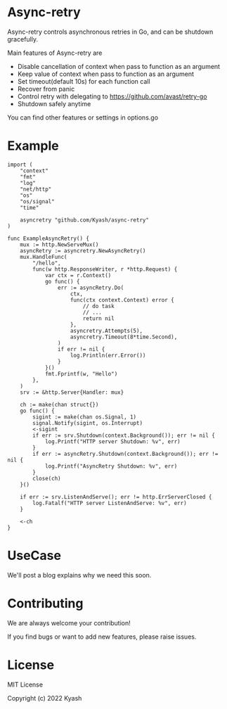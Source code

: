 # Async-retry
Async-retry controls asynchronous retries in Go, and can be shutdown gracefully.

Main features of Async-retry are
* Disable cancellation of context when pass to function as an argument
* Keep value of context when pass to function as an argument
* Set timeout(default 10s) for each function call
* Recover from panic
* Control retry with delegating to https://github.com/avast/retry-go
* Shutdown safely anytime

You can find other features or settings in options.go

# Example

```
import (
	"context"
	"fmt"
	"log"
	"net/http"
	"os"
	"os/signal"
	"time"

	asyncretry "github.com/Kyash/async-retry"
)

func ExampleAsyncRetry() {
	mux := http.NewServeMux()
	asyncRetry := asyncretry.NewAsyncRetry()
	mux.HandleFunc(
		"/hello",
		func(w http.ResponseWriter, r *http.Request) {
			var ctx = r.Context()
			go func() {
				err := asyncRetry.Do(
					ctx,
					func(ctx context.Context) error {
						// do task
						// ...
						return nil
					},
					asyncretry.Attempts(5),
					asyncretry.Timeout(8*time.Second),
				)
				if err != nil {
					log.Println(err.Error())
				}
			}()
			fmt.Fprintf(w, "Hello")
		},
	)
	srv := &http.Server{Handler: mux}

	ch := make(chan struct{})
	go func() {
		sigint := make(chan os.Signal, 1)
		signal.Notify(sigint, os.Interrupt)
		<-sigint
		if err := srv.Shutdown(context.Background()); err != nil {
			log.Printf("HTTP server Shutdown: %v", err)
		}
		if err := asyncRetry.Shutdown(context.Background()); err != nil {
			log.Printf("AsyncRetry Shutdown: %v", err)
		}
		close(ch)
	}()

	if err := srv.ListenAndServe(); err != http.ErrServerClosed {
		log.Fatalf("HTTP server ListenAndServe: %v", err)
	}

	<-ch
}
```


# UseCase
We'll post a blog explains why we need this soon.

# Contributing
We are always welcome your contribution!

If you find bugs or want to add new features, please raise issues.

# License
MIT License

Copyright (c) 2022 Kyash